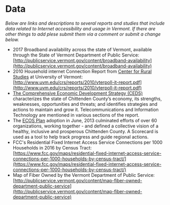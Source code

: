 # Data 
*Below are links and descriptions to several reports and studies that include data related to Internet accessibility and usage in Vermont. If there are other things to add plese submit them via a comment or submit a change below.* 

* 2017 Broadband availability across the state of Vermont, available through the State of Vermont Department of Public Service: [http://publicservice.vermont.gov/content/broadband-availability](http://publicservice.vermont.gov/content/broadband-availability)
* 2010 Household internet Connection Report from [Center for Rural Studies](http://www.uvm.edu/crs/?Page=Census/index.html) at University of Vermont: [http://www.uvm.edu/crs/reports/2010/vterpoll-it-report.pdf](http://www.uvm.edu/crs/reports/2010/vterpoll-it-report.pdf)
* [The Comprehensive Economic Development Strategy (CEDS)](http://accd.vermont.gov/sites/accdnew/files/documents/DED/CEDS/CEDS2020FullReport.pdf) characterizes the state of Chittenden County’s economy, its strengths, weaknesses, opportunities and threats; and identifies strategies and actions to maintain and grow it. Telecommunications and Information Technology are mentioned in various sections of the report.
* The [ECOS Plan](https://embed.resultsscorecard.com/Scorecard/Embed/8502) adoption in June, 2013 culminated efforts of over 60 organizations, working together - and defined a collective vision of a healthy, inclusive and prosperous Chittenden County. A Scorecard is used as a tool to help track progress and guide regional actions.
* FCC's Residential Fixed Internet Access Service Connections per 1000 Households in 2016 by Census Tract: [https://www.fcc.gov/maps/residential-fixed-internet-access-service-connections-per-1000-households-by-census-tract/](https://www.fcc.gov/maps/residential-fixed-internet-access-service-connections-per-1000-households-by-census-tract/)
* Map of Fiber Owned by the Vermont Department of Public Service: [http://publicservice.vermont.gov/content/map-fiber-owned-department-public-service](http://publicservice.vermont.gov/content/map-fiber-owned-department-public-service)
